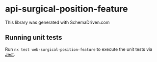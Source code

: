 
# api-surgical-position-feature

This library was generated with SchemaDriven.com

## Running unit tests

Run `nx test web-surgical-position-feature` to execute the unit tests via [Jest](https://jestjs.io).

